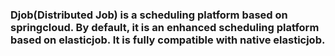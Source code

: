### Djob(Distributed Job) is a scheduling platform based on springcloud. By default, it is an enhanced scheduling platform based on elasticjob. It is fully compatible with native elasticjob.